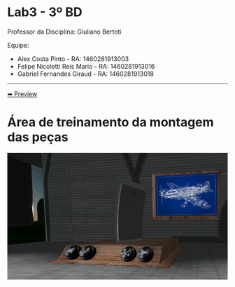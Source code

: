 # Lab3 - 3º BD

Professor da Disciplina: Giuliano Bertoti 

Equipe:
- Alex Costa Pinto - RA: 1460281913003
- Felipe Nicoletti Reis Mario - RA: 1460281913016
- Gabriel Fernandes Giraud - RA: 1460281913018

<hr>
<a href="http://latecoarevr.glitch.me/"> ➡ Preview </a>

# Área de treinamento da montagem das peças
![Guia para montagem de peça](gifs/guia.gif)


